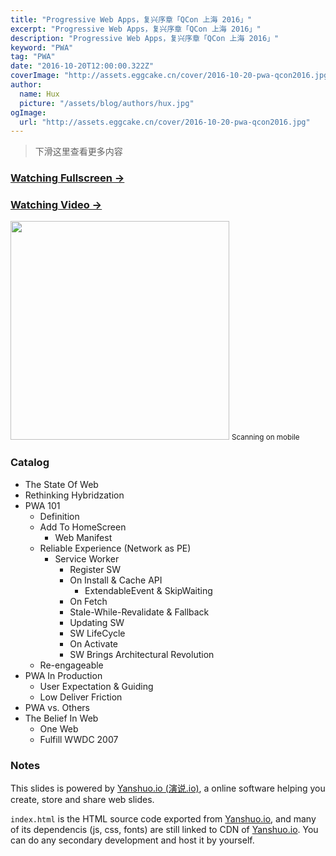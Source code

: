 ```yaml
---
title: "Progressive Web Apps，复兴序章「QCon 上海 2016」"
excerpt: "Progressive Web Apps，复兴序章「QCon 上海 2016」"
description: "Progressive Web Apps，复兴序章「QCon 上海 2016」"
keyword: "PWA"
tag: "PWA"
date: "2016-10-20T12:00:00.322Z"
coverImage: "http://assets.eggcake.cn/cover/2016-10-20-pwa-qcon2016.jpg"
author:
  name: Hux
  picture: "/assets/blog/authors/hux.jpg"
ogImage:
  url: "http://assets.eggcake.cn/cover/2016-10-20-pwa-qcon2016.jpg"
---
```


> 下滑这里查看更多内容

### [Watching Fullscreen →](https://huangxuan.me/pwa-qcon2016/)

### [Watching Video →](http://www.infoq.com/cn/presentations/progressive-web-app)

<div class="visible-md visible-lg">
    <img src="//huangxuan.me/pwa-qcon2016/attach/qrcode.png" width="350" />
    <small class="img-hint">Scanning on mobile</small>
</div>

### Catalog

- The State Of Web
- Rethinking Hybridzation
- PWA 101
  - Definition
  - Add To HomeScreen
    - Web Manifest
  - Reliable Experience (Network as PE)
    - Service Worker
      - Register SW
      - On Install & Cache API
        - ExtendableEvent & SkipWaiting
      - On Fetch
      - Stale-While-Revalidate & Fallback
      - Updating SW
      - SW LifeCycle
      - On Activate
      - SW Brings Architectural Revolution
  - Re-engageable
- PWA In Production
  - User Expectation & Guiding
  - Low Deliver Friction
- PWA vs. Others
- The Belief In Web
  - One Web
  - Fulfill WWDC 2007

### Notes

This slides is powered by [Yanshuo.io (演说.io)](http://yanshuo.io), a online software helping you create, store and share web slides.

`index.html` is the HTML source code exported from [Yanshuo.io](http://yanshuo.io), and many of its dependencis (js, css, fonts) are still linked to CDN of [Yanshuo.io](http://yanshuo.io). You can do any secondary development and host it by yourself.
